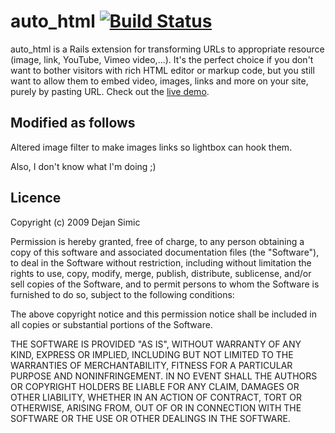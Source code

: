 auto_html [![Build Status](https://secure.travis-ci.org/dejan/auto_html.png?branch=master)](http://travis-ci.org/dejan/auto_html)
=========


auto_html is a Rails extension for transforming URLs to appropriate resource (image, link, YouTube, Vimeo video,...). It's the perfect choice if you don't want to bother visitors with rich HTML editor or markup code, but you still want to allow them to embed video, images, links and more on your site, purely by pasting URL. Check out the [live demo](http://rors.org/demos/auto_html).


## Modified as follows

Altered image filter to make images links so lightbox can hook them.

Also, I don't know what I'm doing ;)


## Licence

Copyright (c) 2009 Dejan Simic

Permission is hereby granted, free of charge, to any person obtaining
a copy of this software and associated documentation files (the
"Software"), to deal in the Software without restriction, including
without limitation the rights to use, copy, modify, merge, publish,
distribute, sublicense, and/or sell copies of the Software, and to
permit persons to whom the Software is furnished to do so, subject to
the following conditions:

The above copyright notice and this permission notice shall be
included in all copies or substantial portions of the Software.

THE SOFTWARE IS PROVIDED "AS IS", WITHOUT WARRANTY OF ANY KIND,
EXPRESS OR IMPLIED, INCLUDING BUT NOT LIMITED TO THE WARRANTIES OF
MERCHANTABILITY, FITNESS FOR A PARTICULAR PURPOSE AND
NONINFRINGEMENT. IN NO EVENT SHALL THE AUTHORS OR COPYRIGHT HOLDERS BE
LIABLE FOR ANY CLAIM, DAMAGES OR OTHER LIABILITY, WHETHER IN AN ACTION
OF CONTRACT, TORT OR OTHERWISE, ARISING FROM, OUT OF OR IN CONNECTION
WITH THE SOFTWARE OR THE USE OR OTHER DEALINGS IN THE SOFTWARE.